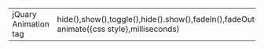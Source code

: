 |  |  |
| --- | --- |
| jQuary Animation tag | hide(),show(),toggle(),hide().show(),fadeIn(),fadeOut(),fadeToggle(),fadeTo(milli,opacityValue),slideUp(),slideDown(),slideToggol(),   animate({css style},milliseconds)|
